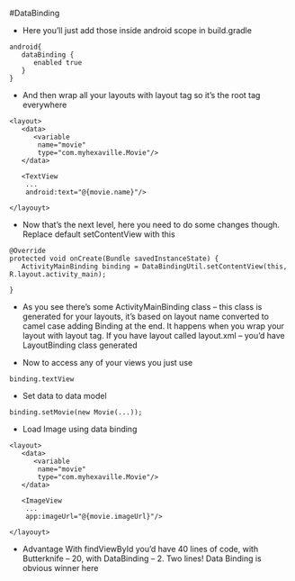 #DataBinding

- Here you’ll just add those inside android scope in build.gradle


```
android{
   dataBinding {
      enabled true
   }
}
```
- And then wrap all your layouts with layout tag so it’s the root tag everywhere
```
<layout>
   <data>
      <variable
       name="movie"
       type="com.myhexaville.Movie"/>
   </data>

   <TextView
    ...
    android:text="@{movie.name}"/>

</layouyt>
```

- Now that’s the next level, here you need to do some changes though. Replace default setContentView with this
```
@Override
protected void onCreate(Bundle savedInstanceState) {
   ActivityMainBinding binding = DataBindingUtil.setContentView(this, R.layout.activity_main);

}
```
- As you see there’s some ActivityMainBinding class – this class is generated for your layouts, it’s based on layout name converted to camel case adding Binding at the end. It happens when you wrap your layout with layout tag. If you have layout called layout.xml – you’d have LayoutBinding class generated

- Now to access any of your views you just use

```
binding.textView
```

- Set data to data model
```
binding.setMovie(new Movie(...));
```

- Load Image using data binding
```
<layout>
   <data>
      <variable
       name="movie"
       type="com.myhexaville.Movie"/>
   </data>

   <ImageView
    ...
    app:imageUrl="@{movie.imageUrl}"/>

</layouyt>
```

- Advantage
With findViewById you’d have 40 lines of code, with Butterknife – 20, with DataBinding – 2. Two lines! Data Binding is obvious winner here


